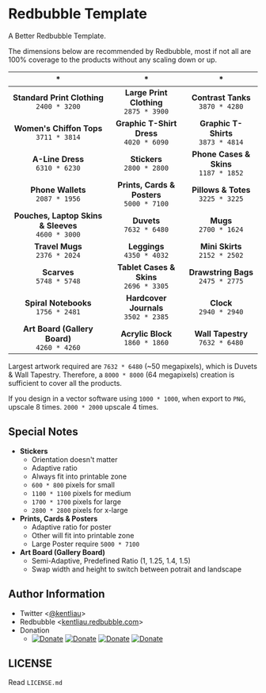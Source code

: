 # Redbubble Template

A Better Redbubble Template.

The dimensions below are recommended by Redbubble, most if not all are 100% coverage to the products without any scaling down or up.

| *                                                      | *                                              | *                                          |
| :----------------------------------------------------: | :--------------------------------------------: | :----------------------------------------: |
| **Standard Print Clothing** <br> `2400 * 3200`         | **Large Print Clothing** <br> `2875 * 3900`    | **Contrast Tanks** <br> `3870 * 4280`      |
| **Women's Chiffon Tops** <br> `3711 * 3814`            | **Graphic T-Shirt Dress** <br> `4020 * 6090`   | **Graphic T-Shirts** <br> `3873 * 4814`    |
| **A-Line Dress** <br> `6310 * 6230`                    | **Stickers** <br> `2800 * 2800`                | **Phone Cases & Skins** <br> `1187 * 1852` |
| **Phone Wallets** <br> `2087 * 1956`                   | **Prints, Cards & Posters** <br> `5000 * 7100` | **Pillows & Totes** <br> `3225 * 3225`     |
| **Pouches, Laptop Skins & Sleeves** <br> `4600 * 3000` | **Duvets** <br> `7632 * 6480`                  | **Mugs** <br> `2700 * 1624`                |
| **Travel Mugs** <br> `2376 * 2024`                     | **Leggings** <br> `4350 * 4032`                | **Mini Skirts** <br> `2152 * 2502`         |
| **Scarves** <br> `5748 * 5748`                         | **Tablet Cases & Skins** <br> `2696 * 3305`    | **Drawstring Bags** <br> `2475 * 2775`     |
| **Spiral Notebooks** <br> `1756 * 2481`                | **Hardcover Journals** <br> `3502 * 2385`      | **Clock** <br> `2940 * 2940`               |
| **Art Board (Gallery Board)** <br> `4260 * 4260`       | **Acrylic Block** <br> `1860 * 1860`           | **Wall Tapestry** <br> `7632 * 6480`       |

Largest artwork required are `7632 * 6480` (~50 megapixels), which is Duvets & Wall Tapestry. Therefore, a `8000 * 8000` (64 megapixels) creation is sufficient to cover all the products.

If you design in a vector software using `1000 * 1000`, when export to `PNG`, upscale 8 times. `2000 * 2000` upscale 4 times.

## Special Notes

- **Stickers**
  - Orientation doesn't matter
  - Adaptive ratio
  - Always fit into printable zone
  - `600 * 800` pixels for small
  - `1100 * 1100` pixels for medium
  - `1700 * 1700` pixels for large
  - `2800 * 2800` pixels for x-large
- **Prints, Cards & Posters**
  - Adaptive ratio for poster
  - Other will fit into printable zone
  - Large Poster require `5000 * 7100`
- **Art Board (Gallery Board)**
  - Semi-Adaptive, Predefined Ratio (1, 1.25, 1.4, 1.5)
  - Swap width and height to switch between potrait and landscape

## Author Information
- Twitter <[@kentliau](https://twitter.com/kentliau)>
- Redbubble <[kentliau.redbubble.com](https://kentliau.redbubble.com)>
- Donation
  - [![Donate](https://img.shields.io/badge/Donate%202⁶¢-Paypal-blue.svg)](https://www.paypal.me/kentliau/0.64) [![Donate](https://img.shields.io/badge/Donate%202⁷¢-Paypal-blue.svg)](https://www.paypal.me/kentliau/1.28) [![Donate](https://img.shields.io/badge/Donate%202⁸¢-Paypal-blue.svg)](https://www.paypal.me/kentliau/2.56) [![Donate](https://img.shields.io/badge/Donate%202⁹¢-Paypal-blue.svg)](https://www.paypal.me/kentliau/5.12)

## LICENSE

Read `LICENSE.md`
